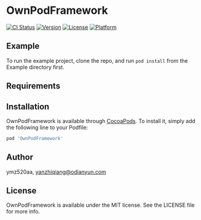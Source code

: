 # OwnPodFramework

[![CI Status](https://img.shields.io/travis/ymz520aa/OwnPodFramework.svg?style=flat)](https://travis-ci.org/ymz520aa/OwnPodFramework)
[![Version](https://img.shields.io/cocoapods/v/OwnPodFramework.svg?style=flat)](https://cocoapods.org/pods/OwnPodFramework)
[![License](https://img.shields.io/cocoapods/l/OwnPodFramework.svg?style=flat)](https://cocoapods.org/pods/OwnPodFramework)
[![Platform](https://img.shields.io/cocoapods/p/OwnPodFramework.svg?style=flat)](https://cocoapods.org/pods/OwnPodFramework)

## Example

To run the example project, clone the repo, and run `pod install` from the Example directory first.

## Requirements

## Installation

OwnPodFramework is available through [CocoaPods](https://cocoapods.org). To install
it, simply add the following line to your Podfile:

```ruby
pod 'OwnPodFramework'
```

## Author

ymz520aa, yanzhiqiang@odianyun.com

## License

OwnPodFramework is available under the MIT license. See the LICENSE file for more info.
